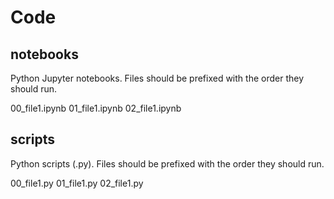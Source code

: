 # Code

## notebooks

Python Jupyter notebooks. Files should be prefixed with the order they should run.

00_file1.ipynb
01_file1.ipynb
02_file1.ipynb

## scripts

Python scripts (.py). Files should be prefixed with the order they should run.

00_file1.py
01_file1.py
02_file1.py
